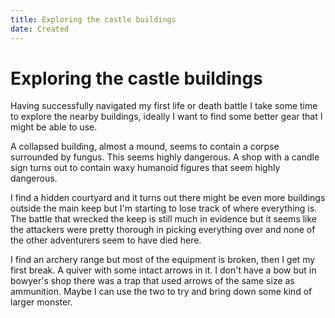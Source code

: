 ```yaml
---
title: Exploring the castle buildings
date: Created
---
```


# Exploring the castle buildings

Having successfully navigated my first life or death battle I take some time to explore the nearby buildings, ideally I want to find some better gear that I might be able to use.

A collapsed building, almost a mound, seems to contain a corpse surrounded by fungus. This seems highly dangerous. A shop with a candle sign turns out to contain waxy humanoid figures that seem highly dangerous.

I find a hidden courtyard and it turns out there might be even more buildings outside the main keep but I'm starting to lose track of where everything is. The battle that wrecked the keep is still much in evidence but it seems like the attackers were pretty thorough in picking everything over and none of the other adventurers seem to have died here.

I find an archery range but most of the equipment is broken, then I get my first break. A quiver with some intact arrows in it. I don't have a bow but in bowyer's shop there was a trap that used arrows of the same size as ammunition. Maybe I can use the two to try and bring down some kind of larger monster.